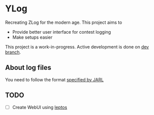 # YLog
Recreating ZLog for the modern age. This project aims to
* Provide better user interface for contest logging
* Make setups easier

This project is a work-in-progress. Active development is done on [dev branch](https://github.com/2gn/ylog/tree/dev).

## About log files
You need to follow the format [specified by JARL](https://www.jarl.org/Japanese/1_Tanoshimo/1-1_Contest/e-log.htm)

## TODO
- [ ] Create WebUI using [leptos](https://github.com/leptos-rs/leptos)